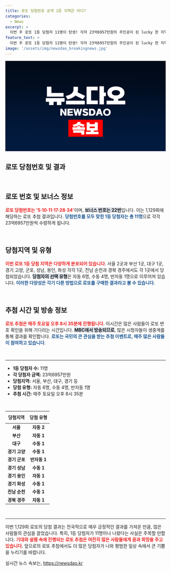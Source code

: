 ```yaml
---
title: 로또 당첨번호 공개 1등 지역은 어디?
categories:
  - News
excerpt: >
  이번 주 로또 1등 당첨자 11명이 탄생! 각자 23억6957만원의 주인공이 된 lucky 한 지역은 어디일까? 당신의 행운도 여기서 시작될 수 있습니다!
feature_text: >
  이번 주 로또 1등 당첨자 11명이 탄생! 각자 23억6957만원의 주인공이 된 lucky 한 지역은 어디일까? 당신의 행운도 여기서 시작될 수 있습니다!
image: '/assets/img/newsdao_breakingnews.jpg'
---
```


<p><img src="/assets/img/newsdao_breakingnews.jpg" alt="ontimetimes 속보" /></p>

<h2 data-ke-size="size26">로또 당첨번호 및 결과</h2>

<p data-ke-size="size16">&nbsp;</p>

<h2 data-ke-size="size26">로또 번호 및 보너스 정보</h2>

<p><b><span style="color: #ee2323;">로또 당첨번호는 '5·10·11·17·28·34'</span></b>이며, <b><span style="background-color: #21538527;">보너스 번호는 22번</span></b>입니다. 이는 1,129회에 해당하는 로또 추첨 결과입니다. <b><span style="color: #1a5490;">당첨번호를 모두 맞힌 1등 당첨자는 총 11명</span></b>으로 각각 23억6957만원씩 수령하게 됩니다.</p>

<p data-ke-size="size16">&nbsp;</p>

<h2 data-ke-size="size26">당첨지역 및 유형</h2>

<p><b><span style="color: #ee2323;">이번 로또 1등 당첨 지역은 다양하게 분포되어 있습니다</span></b>. 서울 2곳과 부산 1곳, 대구 1곳, 경기 고양, 군포, 성남, 용인, 화성 각각 1곳, 전남 순천과 경북 경주에서도 각 1곳에서 당첨되었습니다. <b><span style="background-color: #21538527;">당첨자의 선택 유형</span></b>은 자동 6명, 수동 4명, 반자동 1명으로 이루어져 있습니다. <b><span style="color: #1a5490;">이러한 다양성은 각기 다른 방법으로 로또를 구매한 결과라고 볼 수 있습니다</span></b>.</p>

<p data-ke-size="size16">&nbsp;</p>

<h2 data-ke-size="size26">추첨 시간 및 방송 정보</h2>

<p><b><span style="color: #ee2323;">로또 추첨은 매주 토요일 오후 8시 35분에 진행됩니다</span></b>. 이시간은 많은 사람들이 로또 번호 확인을 위해 기다리는 시간입니다. <b><span style="background-color: #21538527;">MBC에서 방송되므로</span></b>, 많은 시청자들이 생중계를 통해 결과를 확인합니다. <b><span style="color: #1a5490;">로또는 국민의 큰 관심을 받는 추첨 이벤트로, 매주 많은 사람들이 참여하고 있습니다</span></b>.</p>

<p data-ke-size="size16">&nbsp;</p>

<hr>

<ul>
    <li><b>1등 당첨자 수:</b> 11명</li>
    <li><b>각 당첨자 금액:</b> 23억6957만원</li>
    <li><b>당첨지역:</b> 서울, 부산, 대구, 경기 등</li>
    <li><b>당첨 유형:</b> 자동 6명, 수동 4명, 반자동 1명</li>
    <li><b>추첨 시간:</b> 매주 토요일 오후 8시 35분</li>
</ul>

<p data-ke-size="size16">&nbsp;</p>

<table style="width: 100%; border-collapse: collapse;">
    <thead>
        <tr>
            <th style="text-align: center; height: 30px;"><b>당첨지역</b></th>
            <th style="text-align: center; height: 30px;"><b>당첨 유형</b></th>
        </tr>
    </thead>
    <tbody>
        <tr>
            <td style="text-align: center; height: 17px;"><b>서울</b></td>
            <td style="text-align: center; height: 17px;"><b>자동 2</b></td>
        </tr>
        <tr>
            <td style="text-align: center; height: 17px;"><b>부산</b></td>
            <td style="text-align: center; height: 17px;"><b>자동 1</b></td>
        </tr>
        <tr>
            <td style="text-align: center; height: 17px;"><b>대구</b></td>
            <td style="text-align: center; height: 17px;"><b>수동 1</b></td>
        </tr>
        <tr>
            <td style="text-align: center; height: 17px;"><b>경기 고양</b></td>
            <td style="text-align: center; height: 17px;"><b>수동 1</b></td>
        </tr>
        <tr>
            <td style="text-align: center; height: 17px;"><b>경기 군포</b></td>
            <td style="text-align: center; height: 17px;"><b>반자동 1</b></td>
        </tr>
        <tr>
            <td style="text-align: center; height: 17px;"><b>경기 성남</b></td>
            <td style="text-align: center; height: 17px;"><b>수동 1</b></td>
        </tr>
        <tr>
            <td style="text-align: center; height: 17px;"><b>경기 용인</b></td>
            <td style="text-align: center; height: 17px;"><b>자동 1</b></td>
        </tr>
        <tr>
            <td style="text-align: center; height: 17px;"><b>경기 화성</b></td>
            <td style="text-align: center; height: 17px;"><b>수동 1</b></td>
        </tr>
        <tr>
            <td style="text-align: center; height: 17px;"><b>전남 순천</b></td>
            <td style="text-align: center; height: 17px;"><b>수동 1</b></td>
        </tr>
        <tr>
            <td style="text-align: center; height: 17px;"><b>경북 경주</b></td>
            <td style="text-align: center; height: 17px;"><b>자동 1</b></td>
        </tr>
    </tbody>
</table>

<p data-ke-size="size16">&nbsp;</p>

<hr>

<p data-ke-size="size16">이번 1,129회 로또의 당첨 결과는 전국적으로 매우 긍정적인 결과를 가져온 만큼, 많은 사람들의 관심을 끌었습니다. 특히, 1등 당첨자가 11명이나 나왔다는 사실은 주목할 만합니다. <b><span style="color: #ee2323;">기대와 설렘 속에 진행되는 로또 추첨은 여전히 많은 사람들에게 꿈과 희망을 주고 있습니다</span></b>. 앞으로의 로또 추첨에서도 더 많은 당첨자가 나와 평범한 일상 속에서 큰 기쁨을 누리기를 바랍니다.</p>
실시간 뉴스 속보는, <a href="https://newsdao.kr" rel="dofollow">https://newsdao.kr</a>


